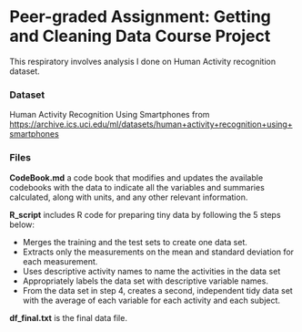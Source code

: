 # Peer-graded Assignment: Getting and Cleaning Data Course Project

This respiratory involves analysis I done on Human Activity recognition dataset.

### Dataset
Human Activity Recognition Using Smartphones from https://archive.ics.uci.edu/ml/datasets/human+activity+recognition+using+smartphones

### Files
**CodeBook.md** a code book that modifies and updates the available codebooks with the data to indicate all the variables and summaries calculated, along with units, and any other relevant information.

**R_script** includes R code for preparing tiny data by following the 5 steps below:

- Merges the training and the test sets to create one data set.
- Extracts only the measurements on the mean and standard deviation for each measurement. 
- Uses descriptive activity names to name the activities in the data set
- Appropriately labels the data set with descriptive variable names. 
- From the data set in step 4, creates a second, independent tidy data set with the average of each variable for each activity and each subject.

**df_final.txt** is the final data file.
